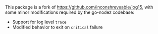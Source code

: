 This package is a fork of https://github.com/inconshreveable/log15, with some
minor modifications required by the go-nodez codebase:

 * Support for log level `trace`
 * Modified behavior to exit on `critical` failure
